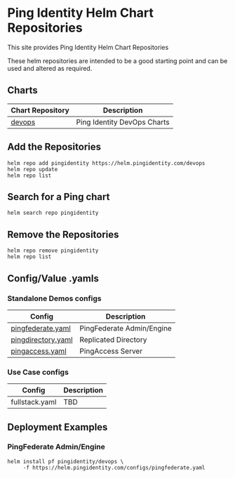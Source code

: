 # Ping Identity Helm Chart Repositories

This site provides Ping Identity Helm Chart Repositories

These helm repositories are intended to be a good starting point and can be used and altered as required.

## Charts

| Chart Repository | Description |
|--|--|
| [devops](devops) | Ping Identity DevOps Charts

## Add the Repositories

```shell
helm repo add pingidentity https://helm.pingidentity.com/devops
helm repo update
helm repo list
```

## Search for a Ping chart

```shell
helm search repo pingidentity
```

## Remove the Repositories

```shell
helm repo remove pingidentity
helm repo list
```

## Config/Value .yamls

### Standalone Demos configs

| Config | Description |
|--|--|
| [pingfederate.yaml](configs/pingfederate.yaml) | PingFederate Admin/Engine
| [pingdirectory.yaml](configs/pingdirectory.yaml) | Replicated Directory
| [pingaccess.yaml](configs/pingaccess.yaml) | PingAccess Server

### Use Case configs

| Config | Description |
|--|--|
| fullstack.yaml | TBD

## Deployment Examples

### PingFederate Admin/Engine

```shell
helm install pf pingidentity/devops \
     -f https://helm.pingidentity.com/configs/pingfederate.yaml
```